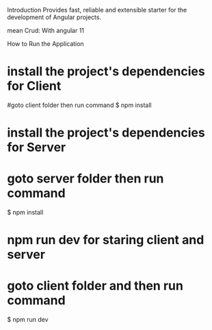 Introduction
Provides fast, reliable and extensible starter for the development of Angular projects.

mean Crud: With angular 11

How to Run the Application

# install the project's dependencies for Client
#goto client folder then run command
$ npm install

# install the project's dependencies for Server
# goto server folder then run command
$ npm install


# npm run dev for staring client and server
# goto client folder and then run command
$ npm run dev
